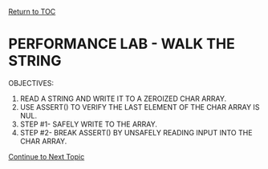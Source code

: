 <a href="https://github.com/CyberTrainingUSAF/05-C-Programming/blob/master/00-Table-of-Contents.md" rel="Return to TOC"> Return to TOC </a>

# PERFORMANCE LAB - WALK THE STRING

OBJECTIVES:

1. READ A STRING AND WRITE IT TO A ZEROIZED CHAR ARRAY.
2. USE ASSERT() TO VERIFY THE LAST ELEMENT OF THE CHAR ARRAY IS NUL.
3. STEP #1- SAFELY WRITE TO THE ARRAY.
4. STEP #2- BREAK ASSERT() BY UNSAFELY READING INPUT INTO THE CHAR ARRAY.

<a href="https://github.com/CyberTrainingUSAF/05-C-Programming/blob/master/15_Error_handling/02_errno.md" rel="Continue to Next Topic"> Continue to Next Topic </a>
